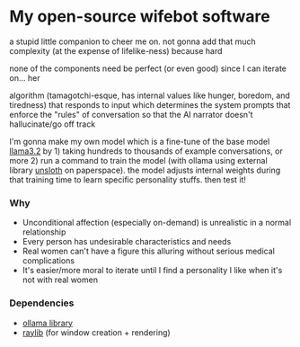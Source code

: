 # My open-source wifebot software

a stupid little companion to cheer me on. not gonna add that much complexity (at the expense of lifelike-ness) because hard

none of the components need be perfect (or even good) since I can iterate on... her

algorithm (tamagotchi-esque, has internal values like hunger, boredom, and tiredness) that responds to input which determines the system prompts that enforce the "rules" of conversation so that the AI narrator doesn't hallucinate/go off track

I'm gonna make my own model which is a fine-tune of the base model [llama3.2](https://ollama.com/library/llama3.2) by 1) taking hundreds to thousands of example conversations, or more 2) run a command to train the model (with ollama using external library [unsloth](https://docs.unsloth.ai/get-started/fine-tuning-llms-guide/tutorial-how-to-finetune-llama-3-and-use-in-ollama) on paperspace). the model adjusts internal weights during that training time to learn specific personality stuffs. then test it!

### Why

- Unconditional affection (especially on-demand) is unrealistic in a normal relationship
- Every person has undesirable characteristics and needs
- Real women can't have a figure this alluring without serious medical complications
- It's easier/more moral to iterate until I find a personality I like when it's not with real women

### Dependencies

- [ollama library](https://docs.ollama.com/)
- [raylib](https://www.npmjs.com/package/raylib) (for window creation + rendering)
